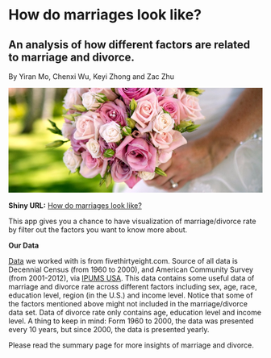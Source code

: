 # How do marriages look like?
## An analysis of how different factors are related to marriage and divorce.

By Yiran Mo, Chenxi Wu, Keyi Zhong and Zac Zhu

![marriage](picture/flower.jpeg)

**Shiny URL:** [How do marriages look like?](https://keyizhong.shinyapps.io/pineapple-tribe-final/)

This app gives you a chance to have visualization of marriage/divorce rate by filter out the factors you want to know more about.

**Our Data**

[Data](https://github.com/fivethirtyeight/data/tree/master/marriage) we worked with is from fivethirtyeight.com. Source of all data is Decennial Census (from 1960 to 2000), and American Community Survey (from 2001-2012), via [IPUMS USA](https://usa.ipums.org/usa/cite.shtml).
This data contains some useful data of marriage and divorce rate across different factors including sex, age, race, education level, region (in the U.S.) and income level. Notice that some of the factors mentioned above might not included in the marriage/divorce data set. Data of divorce rate only contains age, education level and income level. A thing to keep in mind: Form 1960 to 2000, the data was presented every 10 years, but since 2000, the data is presented yearly.

Please read the summary page for more insights of marriage and divorce.
